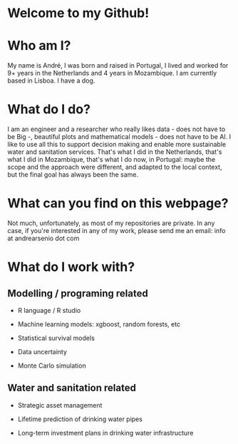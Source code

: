 # Welcome to my Github!

# Who am I?

My name is André, I was born and raised in Portugal, I lived and worked for 9+ years in the Netherlands and 4 years in Mozambique. I am currently based in Lisboa. I have a dog.

# What do I do?

I am an engineer and a researcher who really likes data - does not have to be Big -, beautiful plots and mathematical models - does not have to be AI. I like to use all this to support decision making and enable more sustainable water and sanitation services. That's what I did in the Netherlands, that's what I did in Mozambique, that's what I do now, in Portugal: maybe the scope and the approach were different, and adapted to the local context, but the final goal has always been the same. 

# What can you find on this webpage?

Not much, unfortunately, as most of my repositories are private. In any case, if you're interested in any of my work, please send me an email: info at andrearsenio dot com 

# What do I work with?

## Modelling / programing related

- R language / R studio 

- Machine learning models: xgboost, random forests, etc 

- Statistical survival models 

- Data uncertainty

- Monte Carlo simulation 

## Water and sanitation related 

- Strategic asset management 

- Lifetime prediction of drinking water pipes 

- Long-term investment plans in drinking water infrastructure 

